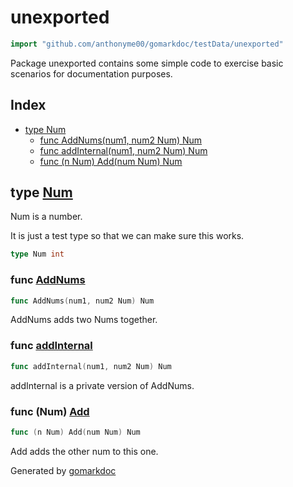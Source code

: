 <!-- Code generated by gomarkdoc. DO NOT EDIT -->

# unexported

```go
import "github.com/anthonyme00/gomarkdoc/testData/unexported"
```

Package unexported contains some simple code to exercise basic scenarios for documentation purposes.

## Index

- [type Num](<#Num>)
  - [func AddNums\(num1, num2 Num\) Num](<#AddNums>)
  - [func addInternal\(num1, num2 Num\) Num](<#addInternal>)
  - [func \(n Num\) Add\(num Num\) Num](<#Num.Add>)


<a name="Num"></a>
## type [Num](<https://github.com/princjef/gomarkdoc/blob/master/testData/unexported/main.go#L8>)

Num is a number.

It is just a test type so that we can make sure this works.

```go
type Num int
```

<a name="AddNums"></a>
### func [AddNums](<https://github.com/princjef/gomarkdoc/blob/master/testData/unexported/main.go#L16>)

```go
func AddNums(num1, num2 Num) Num
```

AddNums adds two Nums together.

<a name="addInternal"></a>
### func [addInternal](<https://github.com/princjef/gomarkdoc/blob/master/testData/unexported/main.go#L21>)

```go
func addInternal(num1, num2 Num) Num
```

addInternal is a private version of AddNums.

<a name="Num.Add"></a>
### func \(Num\) [Add](<https://github.com/princjef/gomarkdoc/blob/master/testData/unexported/main.go#L11>)

```go
func (n Num) Add(num Num) Num
```

Add adds the other num to this one.

Generated by [gomarkdoc](<https://github.com/princjef/gomarkdoc>)
